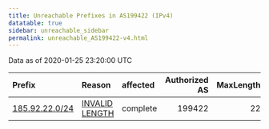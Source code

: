 ```yaml
---
title: Unreachable Prefixes in AS199422 (IPv4)
datatable: true
sidebar: unreachable_sidebar
permalink: unreachable_AS199422-v4.html
---
```


Data as of 2020-01-25 23:20:00 UTC


<div class="datatable-begin"></div>

| Prefix                                                 | Reason                                                                                                    | affected   |   Authorized AS |   MaxLength | Anchor                                         |   unreachable /24s |
|:-------------------------------------------------------|:----------------------------------------------------------------------------------------------------------|:-----------|----------------:|------------:|:-----------------------------------------------|-------------------:|
| [185.92.22.0/24](https://stat.ripe.net/185.92.22.0/24) | [INVALID LENGTH](https://rpki-validator.ripe.net/announcement-preview?asn=AS199422&prefix=185.92.22.0/24) | complete   |          199422 |          22 | [RIPE](unreachable_RIPE_NCC_RPKI_Root-v4.html) |                  1 |

<div class="datatable-end"></div>